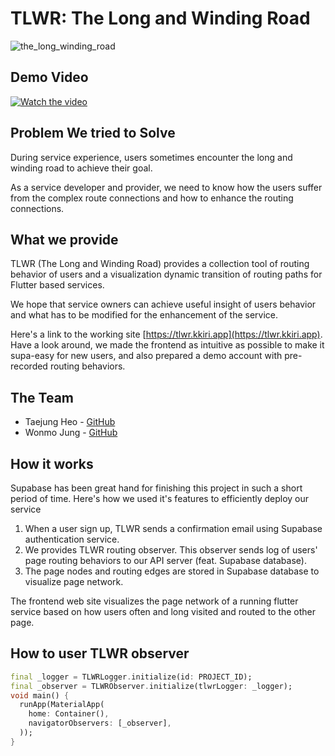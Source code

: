 # TLWR: The Long and Winding Road

![the_long_winding_road](https://upload.wikimedia.org/wikipedia/en/b/bf/The_long_and_winding_road.png)

## Demo Video

[![Watch the video](https://img.youtube.com/vi/Yx4N2bONA44/hqdefault.jpg)](https://youtu.be/Yx4N2bONA44)

## Problem We tried to Solve

During service experience, users sometimes encounter the long and winding road to achieve their goal.

As a service developer and provider, we need to know how the users suffer from the complex route connections and how to enhance the routing connections.

## What we provide

TLWR (The Long and Winding Road) provides a collection tool of routing behavior of users and a visualization dynamic transition of routing paths for Flutter based services.

We hope that service owners can achieve useful insight of users behavior and what has to be modified for the enhancement of the service.

Here's a link to the working site [https://tlwr.kkiri.app](https://tlwr.kkiri.app). Have a look around, we made the frontend as intuitive as possible to make it supa-easy for new users, and also prepared a demo account with pre-recorded routing behaviors.

## The Team

- Taejung Heo - [GitHub](https://github.com/Aqudi)
- Wonmo Jung - [GitHub](https://github.com/croquies)

## How it works

Supabase has been great hand for finishing this project in such a short period of time. Here's how we used it's features to efficiently deploy our service

1. When a user sign up, TLWR sends a confirmation email using Supabase authentication service.
2. We provides TLWR routing observer. This observer sends log of users' page routing behaviors to our API server (feat. Supabase database).
3. The page nodes and routing edges are stored in Supabase database to visualize page network.

The frontend web site visualizes the page network of a running flutter service based on how users often and long visited and routed to the other page.

## How to user TLWR observer

```dart
final _logger = TLWRLogger.initialize(id: PROJECT_ID);
final _observer = TLWRObserver.initialize(tlwrLogger: _logger);
void main() {
  runApp(MaterialApp(
    home: Container(),
    navigatorObservers: [_observer],
  ));
}
```
